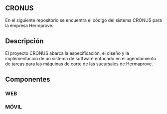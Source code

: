 ## CRONUS
En el siguiente repositorio se encuentra el código del sistema CRONUS para la empresa Hermprove.

## Descripción
El proyecto CRONUS abarca la especificación, el diseño y la implementación de un sistema de software enfocado en el agendamiento de tareas para las máquinas de corte de las sucursales de Hermaprove.  

## Componentes
### WEB

### MÓVIL
